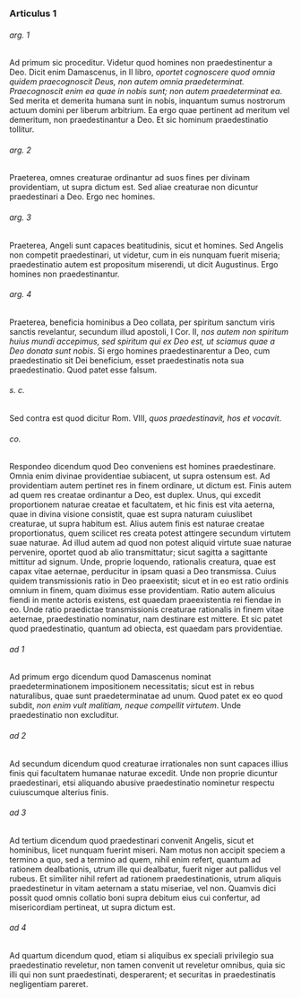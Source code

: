 ### Articulus 1

###### arg. 1
Ad primum sic proceditur. Videtur quod homines non praedestinentur a Deo. Dicit enim Damascenus, in II libro, *oportet cognoscere quod omnia quidem praecognoscit Deus, non autem omnia praedeterminat. Praecognoscit enim ea quae in nobis sunt; non autem praedeterminat ea*. Sed merita et demerita humana sunt in nobis, inquantum sumus nostrorum actuum domini per liberum arbitrium. Ea ergo quae pertinent ad meritum vel demeritum, non praedestinantur a Deo. Et sic hominum praedestinatio tollitur.

###### arg. 2
Praeterea, omnes creaturae ordinantur ad suos fines per divinam providentiam, ut supra dictum est. Sed aliae creaturae non dicuntur praedestinari a Deo. Ergo nec homines.

###### arg. 3
Praeterea, Angeli sunt capaces beatitudinis, sicut et homines. Sed Angelis non competit praedestinari, ut videtur, cum in eis nunquam fuerit miseria; praedestinatio autem est propositum miserendi, ut dicit Augustinus. Ergo homines non praedestinantur.

###### arg. 4
Praeterea, beneficia hominibus a Deo collata, per spiritum sanctum viris sanctis revelantur, secundum illud apostoli, I Cor. II, *nos autem non spiritum huius mundi accepimus, sed spiritum qui ex Deo est, ut sciamus quae a Deo donata sunt nobis*. Si ergo homines praedestinarentur a Deo, cum praedestinatio sit Dei beneficium, esset praedestinatis nota sua praedestinatio. Quod patet esse falsum.

###### s. c.
Sed contra est quod dicitur Rom. VIII, *quos praedestinavit, hos et vocavit*.

###### co.
Respondeo dicendum quod Deo conveniens est homines praedestinare. Omnia enim divinae providentiae subiacent, ut supra ostensum est. Ad providentiam autem pertinet res in finem ordinare, ut dictum est. Finis autem ad quem res creatae ordinantur a Deo, est duplex. Unus, qui excedit proportionem naturae creatae et facultatem, et hic finis est vita aeterna, quae in divina visione consistit, quae est supra naturam cuiuslibet creaturae, ut supra habitum est. Alius autem finis est naturae creatae proportionatus, quem scilicet res creata potest attingere secundum virtutem suae naturae. Ad illud autem ad quod non potest aliquid virtute suae naturae pervenire, oportet quod ab alio transmittatur; sicut sagitta a sagittante mittitur ad signum. Unde, proprie loquendo, rationalis creatura, quae est capax vitae aeternae, perducitur in ipsam quasi a Deo transmissa. Cuius quidem transmissionis ratio in Deo praeexistit; sicut et in eo est ratio ordinis omnium in finem, quam diximus esse providentiam. Ratio autem alicuius fiendi in mente actoris existens, est quaedam praeexistentia rei fiendae in eo. Unde ratio praedictae transmissionis creaturae rationalis in finem vitae aeternae, praedestinatio nominatur, nam destinare est mittere. Et sic patet quod praedestinatio, quantum ad obiecta, est quaedam pars providentiae.

###### ad 1
Ad primum ergo dicendum quod Damascenus nominat praedeterminationem impositionem necessitatis; sicut est in rebus naturalibus, quae sunt praedeterminatae ad unum. Quod patet ex eo quod subdit, *non enim vult malitiam, neque compellit virtutem*. Unde praedestinatio non excluditur.

###### ad 2
Ad secundum dicendum quod creaturae irrationales non sunt capaces illius finis qui facultatem humanae naturae excedit. Unde non proprie dicuntur praedestinari, etsi aliquando abusive praedestinatio nominetur respectu cuiuscumque alterius finis.

###### ad 3
Ad tertium dicendum quod praedestinari convenit Angelis, sicut et hominibus, licet nunquam fuerint miseri. Nam motus non accipit speciem a termino a quo, sed a termino ad quem, nihil enim refert, quantum ad rationem dealbationis, utrum ille qui dealbatur, fuerit niger aut pallidus vel rubeus. Et similiter nihil refert ad rationem praedestinationis, utrum aliquis praedestinetur in vitam aeternam a statu miseriae, vel non. Quamvis dici possit quod omnis collatio boni supra debitum eius cui confertur, ad misericordiam pertineat, ut supra dictum est.

###### ad 4
Ad quartum dicendum quod, etiam si aliquibus ex speciali privilegio sua praedestinatio reveletur, non tamen convenit ut reveletur omnibus, quia sic illi qui non sunt praedestinati, desperarent; et securitas in praedestinatis negligentiam pareret.

